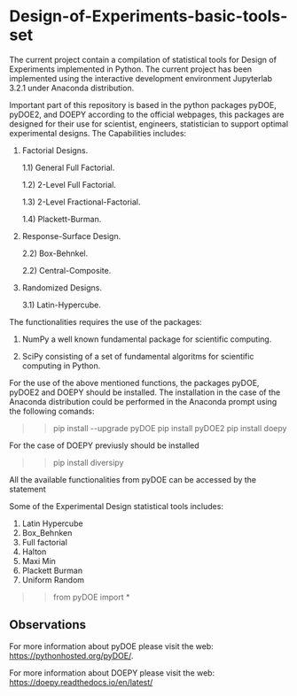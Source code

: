 # Design-of-Experiments-basic-tools-set

The current project contain a compilation of statistical tools for Design of Experiments implemented in Python. The current project has been implemented using the interactive development environment Jupyterlab 3.2.1 under Anaconda distribution. 

Important part of this repository is based in the python packages pyDOE, pyDOE2, and DOEPY according to the official webpages, this packages are designed for their use for scientist, engineers, statistician to support optimal experimental designs. The Capabilities includes:

 1) Factorial Designs.
 
    1.1) General Full Factorial.
   
    1.2) 2-Level Full Factorial.
    
    1.3) 2-Level Fractional-Factorial.
    
    1.4) Plackett-Burman.
    
 2) Response-Surface Design.
 
    2.2) Box-Behnkel.
  
    2.2) Central-Composite.
    
 3) Randomized Designs.
 
    3.1) Latin-Hypercube.

The functionalities requires the use of the packages:

 1) NumPy a well known fundamental package for scientific computing.
 
 2) SciPy consisting of a set of fundamental algoritms for scientific computing in Python.

For the use of the above mentioned functions, the packages pyDOE, pyDOE2 and DOEPY should be installed. The installation in the case of the Anaconda distribution could be performed in the Anaconda prompt using the following comands:

>> pip install --upgrade pyDOE
>> pip install pyDOE2
>> pip install doepy

For the case of DOEPY previusly should be installed

>> pip install diversipy

All the available functionalities from pyDOE can be accessed by the statement

Some of the Experimental Design statistical tools includes:

 1) Latin Hypercube
 2) Box_Behnken
 3) Full factorial
 4) Halton
 5) Maxi Min
 6) Plackett Burman
 7) Uniform Random

 >> from pyDOE import *

## Observations

For more information about pyDOE please visit the web: https://pythonhosted.org/pyDOE/.

For more information about DOEPY please visit the web: https://doepy.readthedocs.io/en/latest/



